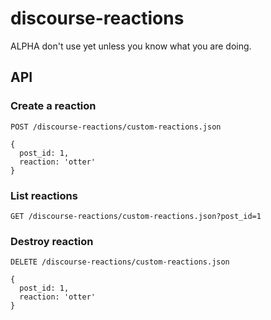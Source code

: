 # discourse-reactions

ALPHA don't use yet unless you know what you are doing.

## API

### Create a reaction

```
POST /discourse-reactions/custom-reactions.json

{
  post_id: 1,
  reaction: 'otter'
}
```

### List reactions

```
GET /discourse-reactions/custom-reactions.json?post_id=1
```

### Destroy reaction

```
DELETE /discourse-reactions/custom-reactions.json

{
  post_id: 1,
  reaction: 'otter'
}
```
